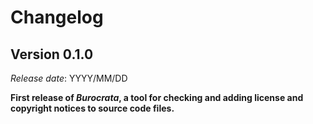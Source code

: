 # Changelog


## Version 0.1.0

*Release date*: YYYY/MM/DD

**First release of *Burocrata*, a tool for checking and adding license and
copyright notices to source code files.**
